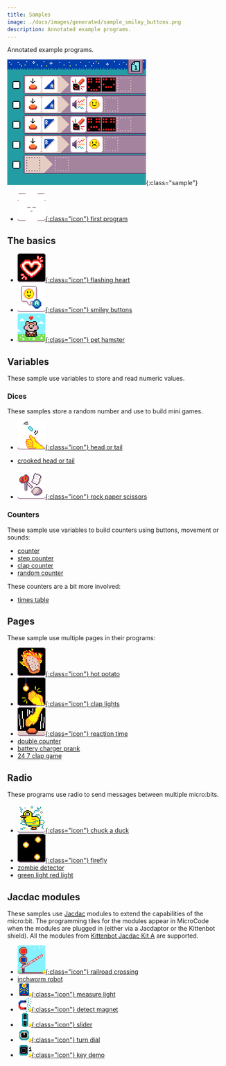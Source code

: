 ```yaml
---
title: Samples
image: ./docs/images/generated/sample_smiley_buttons.png
description: Annotated example programs.
---
```


Annotated example programs.

![Smiley Buttons MicroCode program](./images/generated/sample_smiley_buttons.png){:class="sample"}

-   [![new program](./images/generated/icon_new_program.png){:class="icon"} first program](./samples/first-program)

## The basics

-   [![Flashing Heart icon](./images/generated/icon_sample_flashing_heart.png){:class="icon"} flashing heart](./samples/flashing-heart)
-   [![Smiley Buttons icon](./images/generated/icon_sample_smiley_buttons.png){:class="icon"} smiley buttons](./samples/smiley-buttons)
-   [![Pet hamster icon](./images/generated/icon_sample_pet_hamster.png){:class="icon"} pet hamster](./samples/pet-hamster)

## Variables

These sample use variables to store and read numeric values.

### Dices

These samples store a random number and use to build mini games.

-   [![Head or tail icon](./images/generated/icon_sample_head_or_tail.png){:class="icon"} head or tail](./samples/head-or-tail)
-   [crooked head or tail](./samples/crooked-head-or-tail)

-   [![Rock Paper Scissors icon](./images/generated/icon_sample_rock_paper_scissors.png){:class="icon"} rock paper scissors](./samples/rock-paper-scissors)

### Counters

These sample use variables to build counters using buttons, movement or sounds:

-   [counter](./samples/counter)
-   [step counter](./samples/step-counter)
-   [clap counter](./samples/clap-counter)
-   [random counter](./samples/random-counter)

These counters are a bit more involved:

-   [times table](./samples/times-table)

## Pages

These sample use multiple pages in their programs:

-   [![Hot potato icon](./images/generated/icon_hot_potato.png){:class="icon"} hot potato](./samples/hot-potato)
-   [![Clap lights icon](./images/generated/icon_sample_clap_lights.png){:class="icon"} clap lights](./samples/clap-lights)
-   [![reaction time](./images/generated/icon_reaction_time.png){:class="icon"} reaction time](./samples/reaction-time)
-   [double counter](./samples/double-counter)
-   [battery charger prank](./samples/battery-charger-prank)
-   [24 7 clap game](./samples/24-7-clap)

## Radio

These programs use radio to send messages between multiple
micro:bits.

-   [![Chuck a duck icon](./images/generated/icon_sample_chuck_a_duck.png){:class="icon"} chuck a duck](./samples/chuck-a-duck)
-   [![Firefly icon](./images/generated/icon_sample_firefly.png){:class="icon"} firefly](./samples/firefly)
-   [zombie detector](./samples/zombie-detector)
-   [green light red light](./samples/green-light-red-light)

## Jacdac modules

These samples use [Jacdac](https://aka.ms/jacdac) modules to extend the capabilities of the
micro:bit. The programming tiles for the modules appear in MicroCode when the modules are
plugged in (either via a Jacdaptor or the Kittenbot shield). All the modules from [Kittenbot Jacdac Kit A](https://microsoft.github.io/jacdac-docs/devices/kittenbot/jacdacstarterkitawithjacdaptorformicrobitv2v10/) are supported.

-   [![railroad crossing](./images/generated/icon_railroad_crossing.png){:class="icon"} railroad crossing](./samples/railroad-crossing)
-   [inchworm robot](./samples/inchworm)
-   [![measure light](./images/generated/icon_S5.png){:class="icon"} measure light](./samples/light-levels)
-   [![detect magnet](./images/generated/icon_S10.png){:class="icon"} detect magnet](./samples/magnet-levels)
-   [![slider](./images/generated/icon_S11.png){:class="icon"} slider](./samples/slider-levels)
-   [![dial](./images/generated/icon_S12.png){:class="icon"} turn dial](./samples/count-turns)
-   [![key demo](./images/generated/icon_F5.png){:class="icon"} key demo](./samples/key-demo)
